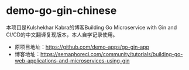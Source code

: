 # demo-go-gin-chinese
本项目是Kulshekhar Kabra的博客Building Go Microservice with Gin and CI/CD的中文翻译复现版本，本人自学记录使用。
- 原项目地址：https://github.com/demo-apps/go-gin-app
- 博客地址：https://semaphoreci.com/community/tutorials/building-go-web-applications-and-microservices-using-gin

